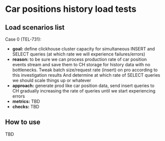
# Car positions history load tests

## Load scenarios list

 Case 0 (TEL-731):

- **goal:** define clickhouse cluster capacity for simultaneous INSERT and SELECT queries
    (at which rate we will experience failures/errors)
- **reason:** to be sure we can process production rate of car position events stream
    and save them to CH storage for history data with no bottlenecks.
    Tweak batch size/request rate (insert) on pro according to this investigation results
    And determine at which rate of SELECT queries we should scale things up or whatever
- **approach:** generate prod like car position data, send insert queries to CH
    gradually increasing the rate of queries until we start experiencing errors
- **metrics:** TBD
- **checks:** TBD

## How to use

TBD
